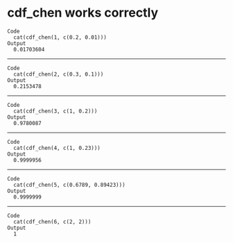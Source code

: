 # cdf_chen works correctly

    Code
      cat(cdf_chen(1, c(0.2, 0.01)))
    Output
      0.01703604

---

    Code
      cat(cdf_chen(2, c(0.3, 0.1)))
    Output
      0.2153478

---

    Code
      cat(cdf_chen(3, c(1, 0.2)))
    Output
      0.9780087

---

    Code
      cat(cdf_chen(4, c(1, 0.23)))
    Output
      0.9999956

---

    Code
      cat(cdf_chen(5, c(0.6789, 0.89423)))
    Output
      0.9999999

---

    Code
      cat(cdf_chen(6, c(2, 2)))
    Output
      1


